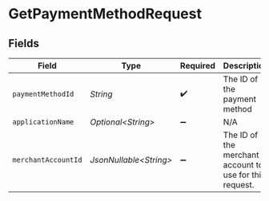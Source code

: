 # GetPaymentMethodRequest


## Fields

| Field                                                   | Type                                                    | Required                                                | Description                                             | Example                                                 |
| ------------------------------------------------------- | ------------------------------------------------------- | ------------------------------------------------------- | ------------------------------------------------------- | ------------------------------------------------------- |
| `paymentMethodId`                                       | *String*                                                | :heavy_check_mark:                                      | The ID of the payment method                            | ef9496d8-53a5-4aad-8ca2-00eb68334389                    |
| `applicationName`                                       | *Optional\<String>*                                     | :heavy_minus_sign:                                      | N/A                                                     |                                                         |
| `merchantAccountId`                                     | *JsonNullable\<String>*                                 | :heavy_minus_sign:                                      | The ID of the merchant account to use for this request. |                                                         |